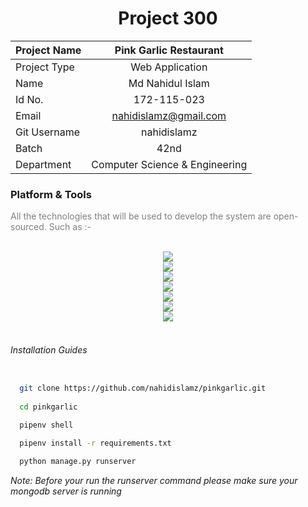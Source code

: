 
<div align="center"> 
<h1>Project 300</h1>
</div>

<div align="center"> 

| Project Name  | Pink Garlic Restaurant|
|:----------|:--------:|
| Project Type  | Web Application |
| Name | Md Nahidul Islam  |
|  Id No. |  172-115-023 |
|  Email |  nahidislamz@gmail.com |
|  Git Username |  nahidislamz |
|  Batch | 42nd  |
|  Department |  Computer Science & Engineering |

</div>

<div> <h3>Platform & Tools</h3>
<p style="color:grey;">
All the technologies that will be used to develop the system are open-sourced.
Such as :-
</p>
</div>


<br/>


<div align="center"> 

<img src="https://img.shields.io/badge/html5%20-%23E34F26.svg?&style=for-the-badge&logo=html5&logoColor=white"/>
<br/>
<img src="https://img.shields.io/badge/css3%20-%231572B6.svg?&style=for-the-badge&logo=css3&logoColor=white"/>
<br/>
<img src="https://img.shields.io/badge/javascript%20-%23323330.svg?&style=for-the-badge&logo=javascript&logoColor=%23F7DF1E"/>
<br/>
<img src="https://img.shields.io/badge/python%20-%2314354C.svg?&style=for-the-badge&logo=python&logoColor=white"/>
<br/>
<img src="https://img.shields.io/badge/django%20-%23092E20.svg?&style=for-the-badge&logo=django&logoColor=white"/>
<br/>
<img src ="https://img.shields.io/badge/MongoDB-%234ea94b.svg?&style=for-the-badge&logo=mongodb&logoColor=white"/>
<br/>
<img src="https://img.shields.io/badge/git%20-%23F05033.svg?&style=for-the-badge&logo=git&logoColor=white"/>



<div align="left">

<br/>

###### Installation Guides
```bash

  git clone https://github.com/nahidislamz/pinkgarlic.git
  
  cd pinkgarlic

  pipenv shell

  pipenv install -r requirements.txt

  python manage.py runserver
```
<em>Note: Before your run the runserver command please make sure your mongodb server is running </em>
</div>

</div>